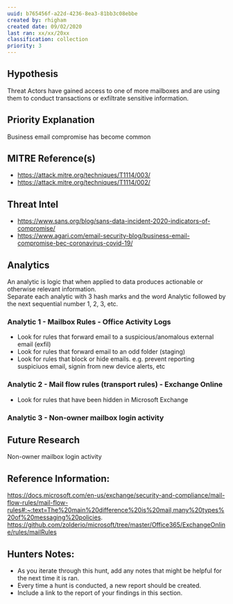 ```yaml
---
uuid: b765456f-a22d-4236-8ea3-81bb3c08ebbe
created by: rhigham
created date: 09/02/2020
last ran: xx/xx/20xx
classification: collection
priority: 3
---
```


## Hypothesis
Threat Actors have gained access to one of more mailboxes and are using them to conduct transactions or exfiltrate sensitive information.

## Priority Explanation
Business email compromise has become common

## MITRE Reference(s)
* https://attack.mitre.org/techniques/T1114/003/
* https://attack.mitre.org/techniques/T1114/002/

## Threat Intel
* https://www.sans.org/blog/sans-data-incident-2020-indicators-of-compromise/
* https://www.agari.com/email-security-blog/business-email-compromise-bec-coronavirus-covid-19/

## Analytics
An analytic is logic that when applied to data produces actionable or otherwise relevant information.    
Separate each analytic with 3 hash marks and the word Analytic followed by the next sequential number 1, 2, 3, etc.

### Analytic 1 - Mailbox Rules - Office Activity Logs
* Look for rules that forward email to a suspicious/anomalous external email (exfil)
* Look for rules that forward email to an odd folder (staging)
* Look for rules that block or hide emails. e.g. prevent reporting suspiciuos email, signin from new device alerts, etc

### Analytic 2 - Mail flow rules (transport rules) - Exchange Online
* Look for rules that have been hidden in Microsoft Exchange

### Analytic 3 - Non-owner mailbox login activity

## Future Research
Non-owner mailbox login activity

## Reference Information:
https://docs.microsoft.com/en-us/exchange/security-and-compliance/mail-flow-rules/mail-flow-rules#:~:text=The%20main%20difference%20is%20mail,many%20types%20of%20messaging%20policies.
https://github.com/zolderio/microsoft/tree/master/Office365/ExchangeOnline/rules/mailRules

## Hunters Notes:
* As you iterate through this hunt, add any notes that might be helpful for the next time it is ran. 
* Every time a hunt is conducted, a new report should be created. 
* Include a link to the report of your findings in this section.
